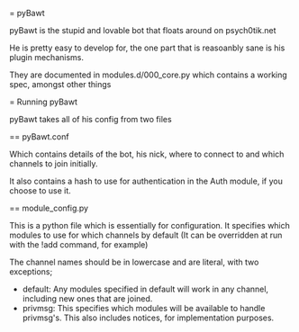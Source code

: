 = pyBawt

pyBawt is the stupid and lovable bot that floats around on psych0tik.net

He is pretty easy to develop for, the one part that is reasoanbly sane is his
plugin mechanisms.

They are documented in modules.d/000\_core.py which contains a working spec,
amongst other things

= Running pyBawt

pyBawt takes all of his config from two files

== pyBawt.conf

Which contains details of the bot, his nick, where to connect to and which
channels to join initially.

It also contains a hash to use for authentication in the Auth module, if you
choose to use it.

== module\_config.py

This is a python file which is essentially for configuration. It specifies
which modules to use for which channels by default (It can be overridden at run
with the !add command, for example)

The channel names should be in lowercase and are literal, with two exceptions;

* default: Any modules specified in default will work in any channel, including
  new ones that are joined.
* privmsg: This specifies which modules will be available to handle privmsg's.
  This also includes notices, for implementation purposes.
